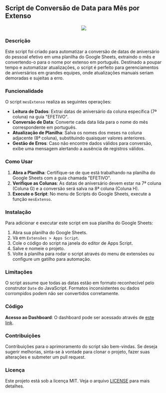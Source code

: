 ## Script de Conversão de Data para Mês por Extenso

<div align="center">
    <img src="https://github.com/alexandrefreitass/salvar-googlesheets/assets/109884524/282d50eb-9a94-463d-8dc3-3b778e1a669d" />
</div>

### Descrição

Este script foi criado para automatizar a conversão de datas de aniversário do pessoal efetivo em uma planilha do Google Sheets, extraindo o mês e convertendo-o para o nome por extenso em português. Destinado a poupar tempo e automatizar atualizações, o script é perfeito para gerenciamentos de aniversários em grandes equipes, onde atualizações manuais seriam demoradas e sujeitas a erro.

### Funcionalidade

O script `mesExtenso` realiza as seguintes operações:

- **Leitura de Dados**: Extrai datas de aniversário da coluna específica (7ª coluna) na guia "EFETIVO".
- **Conversão de Data**: Converte cada data lida para o nome do mês correspondente em português.
- **Atualização de Planilha**: Salva os nomes dos meses na coluna adjacente (8ª coluna), substituindo quaisquer valores anteriores.
- **Gestão de Erros**: Caso não encontre dados válidos para conversão, exibe uma mensagem alertando a ausência de registros válidos.

### Como Usar

1. **Abra a Planilha**: Certifique-se de que está trabalhando na planilha do Google Sheets com a guia chamada "EFETIVO".
2. **Verifique as Colunas**: As datas de aniversário devem estar na 7ª coluna (Coluna G) e a conversão será salva na 8ª coluna (Coluna H).
3. **Execute o Script**: No menu de Scripts do Google Sheets, execute a função `mesExtenso`.

### Instalação

Para adicionar e executar este script em sua planilha do Google Sheets:

1. Abra sua planilha do Google Sheets.
2. Vá em `Extensões > Apps Script`.
3. Cole o código do script na janela do editor de Apps Script.
4. Salve e nomeie o projeto.
5. Volte à planilha para rodar o script através do menu de extensões ou configure um gatilho para automação.

### Limitações

O script assume que todas as datas estão em formato reconhecível pelo construtor `Date` do JavaScript. Formatos inconsistentes ou dados corrompidos podem não ser convertidos corretamente.

### Código

**Acesso ao Dashboard**: O dashboard pode ser acessado através de [este link](https://docs.google.com/spreadsheets/d/1M3S--xWsa_mcFEGvKT1JeAvlEuLhMv-_jfSm2NnxzaY/edit#gid=712832960).


### Contribuições

Contribuições para o aprimoramento do script são bem-vindas. Se deseja sugerir melhorias, sinta-se à vontade para clonar o projeto, fazer suas alterações e submeter um pull request.

### Licença

Este projeto está sob a licença MIT. Veja o arquivo [LICENSE](https://github.com/alexandrefreitass/mes-extenso/blob/master/LICENSE) para mais detalhes.